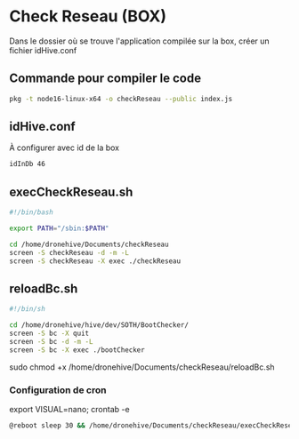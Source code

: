 # Check Reseau (BOX)

Dans le dossier où se trouve l'application compilée sur la box, créer un fichier idHive.conf 

## Commande pour compiler le code
```bash
pkg -t node16-linux-x64 -o checkReseau --public index.js
```

## idHive.conf 
À configurer avec id de la box
```bash
idInDb 46
```

## execCheckReseau.sh
```bash
#!/bin/bash

export PATH="/sbin:$PATH"

cd /home/dronehive/Documents/checkReseau
screen -S checkReseau -d -m -L
screen -S checkReseau -X exec ./checkReseau
```


## reloadBc.sh
```bash
#!/bin/sh

cd /home/dronehive/hive/dev/SOTH/BootChecker/
screen -S bc -X quit
screen -S bc -d -m -L
screen -S bc -X exec ./bootChecker
```
sudo chmod +x /home/dronehive/Documents/checkReseau/reloadBc.sh


### Configuration de cron
export VISUAL=nano; crontab -e
```bash
@reboot sleep 30 && /home/dronehive/Documents/checkReseau/execCheckReseau.sh
```

